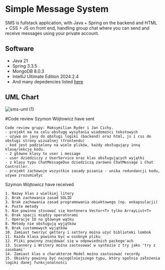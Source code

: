 # Simple Message System
SMS is fullstack application, with Java + Spring on the backend and HTML + CSS + JS on front end, handling group chat where you can send and receive messages using your private account.

## Software
- Java 21
- Spring 3.3.5
- MongoDB 8.0.3
- IntelliJ Ultimate Edition 2024.2.4
- And many depedencies listed [here](build.gradle)

## UML Chart
![sms-uml (1)](https://github.com/user-attachments/assets/10fdd3d0-0c0c-411f-a275-4a26c3428028)

#Code review
Szymon Wójtowicz have sent
```
Code review grupy: Maksymilian Ryder i Jan Cichy.
- projekt ma na celu obsługę wysyłania wiadomości tekstowych
- używa on javy do obsługi logiki (backend) oraz html, js i css do obsługi strony wizualnej (frontendu)
- kod jest podzielony na wiele plików, każdy obsługujący inną klasę/sekcję kodu.
- 2 główne klasy to user i message
- user dziedziczy z UserService oraz klas obsługujących wyjątki
- z klasy typu ChatMessageDuo dziedziczą zarówno ChatMessage i Chat Controller.
- projekt zachowuje wszystkie zasady pisania - unika redundancji kodu, używa zrozumiałyc
```

Szymon Wójtowicz have received
```
1. Nazwy klas z wielkiej litery
2. Brak zachowania zasad SOLID
3. Brak zachowania zasad programowania obiektowego (np. enkapsulacji)
4. Puste metody
5. Nie powinno stosować się kontenera Vector<T> tylko ArrayList<T>
6. Brak spacji między operatorami
7. Operacje IO na głównym wątku
8. Metody nie obsługują wyjątków
9. Brak customowych wyjątków
10. Zamiast tworzyć gettery i settery można użyć biblioteki lombok
11. Każda klasa powinna być w osobnym pliku
12. Pliki powinny znajdować się w odpowiednich packege'ach
13. Scannery i Writery można zastosować w syntezie z try jako 'try z zasobami'
14. Zamiast klas o charakterze Model można zastosować recordy
15. Obiekty powinny być najogólniejszego typu, który spełnia założenia logiki danej funkcjonalności
```
